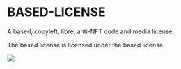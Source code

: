 # BASED-LICENSE

A based, copyleft, libre, anti-NFT code and media license.


The based license is licensed under the based license.


![](https://pool.jortage.com/voringme/misskey/8b3a3413-e999-410a-ac69-950db8be9262.webp)
